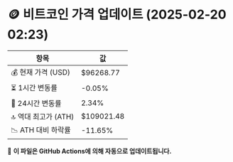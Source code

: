 # 🪙 비트코인 가격 업데이트 (2025-02-20 02:23)

| 항목                | 값 |
|--------------------|----------------|
| 💰 현재 가격 (USD) | $96268.77 |
| ⏳ 1시간 변동률    | -0.05% |
| 📆 24시간 변동률   | 2.34% |
| 🔝 역대 최고가 (ATH) | $109021.48 |
| 📉 ATH 대비 하락률 | -11.65% |

🔄 **이 파일은 GitHub Actions에 의해 자동으로 업데이트됩니다.**
